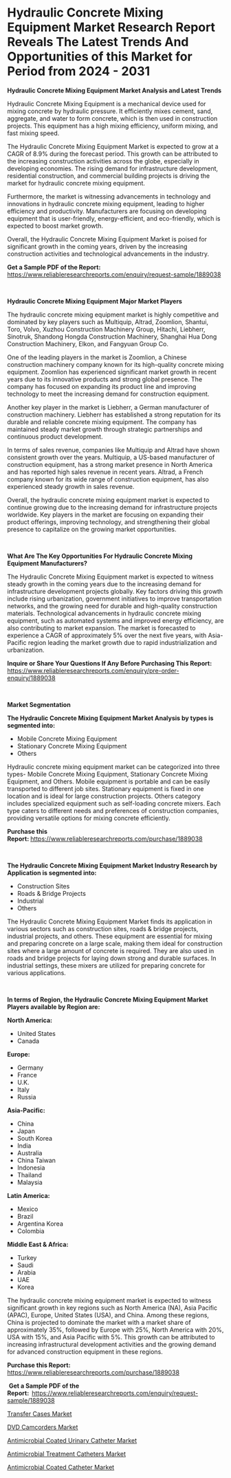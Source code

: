 <p><h1>Hydraulic Concrete Mixing Equipment Market Research Report Reveals The Latest Trends And Opportunities of this Market for Period from 2024 - 2031</h1></p><p><strong>Hydraulic Concrete Mixing Equipment Market Analysis and Latest Trends</strong></p>
<p><p>Hydraulic Concrete Mixing Equipment is a mechanical device used for mixing concrete by hydraulic pressure. It efficiently mixes cement, sand, aggregate, and water to form concrete, which is then used in construction projects. This equipment has a high mixing efficiency, uniform mixing, and fast mixing speed.</p><p>The Hydraulic Concrete Mixing Equipment Market is expected to grow at a CAGR of 8.9% during the forecast period. This growth can be attributed to the increasing construction activities across the globe, especially in developing economies. The rising demand for infrastructure development, residential construction, and commercial building projects is driving the market for hydraulic concrete mixing equipment.</p><p>Furthermore, the market is witnessing advancements in technology and innovations in hydraulic concrete mixing equipment, leading to higher efficiency and productivity. Manufacturers are focusing on developing equipment that is user-friendly, energy-efficient, and eco-friendly, which is expected to boost market growth.</p><p>Overall, the Hydraulic Concrete Mixing Equipment Market is poised for significant growth in the coming years, driven by the increasing construction activities and technological advancements in the industry.</p></p>
<p><strong>Get a Sample PDF of the Report:&nbsp;</strong> <a href="https://www.reliableresearchreports.com/enquiry/request-sample/1889038">https://www.reliableresearchreports.com/enquiry/request-sample/1889038</a></p>
<p>&nbsp;</p>
<p><strong>Hydraulic Concrete Mixing Equipment Major Market Players</strong></p>
<p><p>The hydraulic concrete mixing equipment market is highly competitive and dominated by key players such as Multiquip, Altrad, Zoomlion, Shantui, Toro, Volvo, Xuzhou Construction Machinery Group, Hitachi, Liebherr, Sinotruk, Shandong Hongda Construction Machinery, Shanghai Hua Dong Construction Machinery, Elkon, and Fangyuan Group Co.</p><p>One of the leading players in the market is Zoomlion, a Chinese construction machinery company known for its high-quality concrete mixing equipment. Zoomlion has experienced significant market growth in recent years due to its innovative products and strong global presence. The company has focused on expanding its product line and improving technology to meet the increasing demand for construction equipment.</p><p>Another key player in the market is Liebherr, a German manufacturer of construction machinery. Liebherr has established a strong reputation for its durable and reliable concrete mixing equipment. The company has maintained steady market growth through strategic partnerships and continuous product development.</p><p>In terms of sales revenue, companies like Multiquip and Altrad have shown consistent growth over the years. Multiquip, a US-based manufacturer of construction equipment, has a strong market presence in North America and has reported high sales revenue in recent years. Altrad, a French company known for its wide range of construction equipment, has also experienced steady growth in sales revenue.</p><p>Overall, the hydraulic concrete mixing equipment market is expected to continue growing due to the increasing demand for infrastructure projects worldwide. Key players in the market are focusing on expanding their product offerings, improving technology, and strengthening their global presence to capitalize on the growing market opportunities.</p></p>
<p>&nbsp;</p>
<p><strong>What Are The Key Opportunities For Hydraulic Concrete Mixing Equipment Manufacturers?</strong></p>
<p><p>The Hydraulic Concrete Mixing Equipment market is expected to witness steady growth in the coming years due to the increasing demand for infrastructure development projects globally. Key factors driving this growth include rising urbanization, government initiatives to improve transportation networks, and the growing need for durable and high-quality construction materials. Technological advancements in hydraulic concrete mixing equipment, such as automated systems and improved energy efficiency, are also contributing to market expansion. The market is forecasted to experience a CAGR of approximately 5% over the next five years, with Asia-Pacific region leading the market growth due to rapid industrialization and urbanization.</p></p>
<p><strong>Inquire or Share Your Questions If Any Before Purchasing This Report:</strong> <a href="https://www.reliableresearchreports.com/enquiry/pre-order-enquiry/1889038">https://www.reliableresearchreports.com/enquiry/pre-order-enquiry/1889038</a></p>
<p>&nbsp;</p>
<p><strong>Market Segmentation</strong></p>
<p><strong>The Hydraulic Concrete Mixing Equipment Market Analysis by types is segmented into:</strong></p>
<p><ul><li>Mobile Concrete Mixing Equipment</li><li>Stationary Concrete Mixing Equipment</li><li>Others</li></ul></p>
<p><p>Hydraulic concrete mixing equipment market can be categorized into three types- Mobile Concrete Mixing Equipment, Stationary Concrete Mixing Equipment, and Others. Mobile equipment is portable and can be easily transported to different job sites. Stationary equipment is fixed in one location and is ideal for large construction projects. Others category includes specialized equipment such as self-loading concrete mixers. Each type caters to different needs and preferences of construction companies, providing versatile options for mixing concrete efficiently.</p></p>
<p><strong>Purchase this Report:&nbsp;</strong><a href="https://www.reliableresearchreports.com/purchase/1889038">https://www.reliableresearchreports.com/purchase/1889038</a></p>
<p>&nbsp;</p>
<p><strong>The Hydraulic Concrete Mixing Equipment Market Industry Research by Application is segmented into:</strong></p>
<p><ul><li>Construction Sites</li><li>Roads & Bridge Projects</li><li>Industrial</li><li>Others</li></ul></p>
<p><p>The Hydraulic Concrete Mixing Equipment Market finds its application in various sectors such as construction sites, roads & bridge projects, industrial projects, and others. These equipment are essential for mixing and preparing concrete on a large scale, making them ideal for construction sites where a large amount of concrete is required. They are also used in roads and bridge projects for laying down strong and durable surfaces. In industrial settings, these mixers are utilized for preparing concrete for various applications.</p></p>
<p>&nbsp;</p>
<p><strong>In terms of Region, the Hydraulic Concrete Mixing Equipment Market Players available by Region are:</strong></p>
<p>
    <p> <strong> North America: </strong>
        <ul>
            <li>United States</li>
            <li>Canada</li>
        </ul>
        </p> 
    <p> <strong> Europe: </strong>
        <ul>
            <li>Germany</li>
            <li>France</li>
            <li>U.K.</li>
            <li>Italy</li>
            <li>Russia</li>
        </ul>
        </p> 
    <p> <strong> Asia-Pacific: </strong>
        <ul>
            <li>China</li>
            <li>Japan</li>
            <li>South Korea</li>
            <li>India</li>
            <li>Australia</li>
            <li>China Taiwan</li>
            <li>Indonesia</li>
            <li>Thailand</li>
            <li>Malaysia</li>
        </ul>
        </p> 
    <p> <strong> Latin America: </strong>
        <ul>
            <li>Mexico</li>
            <li>Brazil</li>
            <li>Argentina Korea</li>
            <li>Colombia</li>
        </ul>
        </p> 
    <p> <strong> Middle East & Africa: </strong>
        <ul>
            <li>Turkey</li>
            <li>Saudi</li>
            <li>Arabia</li>
            <li>UAE</li>
            <li>Korea</li>
        </ul>
    </p>
    </p>
<p><p>The hydraulic concrete mixing equipment market is expected to witness significant growth in key regions such as North America (NA), Asia Pacific (APAC), Europe, United States (USA), and China. Among these regions, China is projected to dominate the market with a market share of approximately 35%, followed by Europe with 25%, North America with 20%, USA with 15%, and Asia Pacific with 5%. This growth can be attributed to increasing infrastructural development activities and the growing demand for advanced construction equipment in these regions.</p></p>
<p><strong>Purchase this Report: </strong><a href="https://www.reliableresearchreports.com/purchase/1889038">https://www.reliableresearchreports.com/purchase/1889038</a></p>
<p>&nbsp;<strong>Get a Sample PDF of the Report:&nbsp;&nbsp;</strong><a href="https://www.reliableresearchreports.com/enquiry/request-sample/1889038">https://www.reliableresearchreports.com/enquiry/request-sample/1889038</a></p>
<p><strong></strong></p>
<p><p><a href="https://view.publitas.com/reportprime-1/global-transfer-cases-market-by-types-applications-and-major-players-with-regional-growth-rate-analysis-and-development-situation-from-2024-to-2031/">Transfer Cases Market</a></p><p><a href="https://view.publitas.com/reportprime-1/dvd-camcorders-market-research-report-the-key-to-successful-business-strategy-forecasted-for-period-from-2024-2031/">DVD Camcorders Market</a></p><p><a href="https://woozy-pyroraptor-a1f.notion.site/Antimicrobial-Coated-Urinary-Catheter-Market-Offers-Provide-Insightful-Data-for-the-Time-Period-from-fde449fd5b3b4022aaa410c4de0c4ea1">Antimicrobial Coated Urinary Catheter Market</a></p><p><a href="https://pretty-mail-caf.notion.site/Antimicrobial-Treatment-Catheters-Market-Size-Reflecting-a-Forecast-Till-2031-Market-By-Type-By-Ap-1f4304d84b784cde9e82976bf5560a70">Antimicrobial Treatment Catheters Market</a></p><p><a href="https://automatic-knee-4c7.notion.site/Antimicrobial-Coated-Catheter-Market-Analysis-Examines-its-Scope-on-Growth-Opportunities-and-Foreca-acbde6843d25415eae2c362dbbe4d784">Antimicrobial Coated Catheter Market</a></p></p>